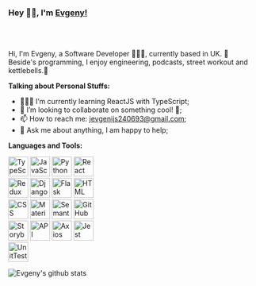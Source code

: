 ### Hey 👋🏽, I'm [Evgeny!](https://www.linkedin.com/in/evgeny-ivanov-22229414b/) 
<br/>
<br/>

Hi, I'm Evgeny, a Software Developer 👨🏽‍💻, currently based in UK. 🚀
<br/>
Beside's programming, I enjoy engineering, podcasts, street workout and kettlebells.💪
  
**Talking about Personal Stuffs:**

- 👨🏽‍💻 I’m currently learning ReactJS with TypeScript; 
- 👯 I’m looking to collaborate on something cool! 🤝;
- 📫 How to reach me: jevgenijs240693@gmail.com;
- 💬 Ask me about anything, I am happy to help;


**Languages and Tools:**  

<div align="left">
<img height="40" alt="TypeScript" src="https://img.shields.io/badge/-typescript-282C34?style=for-the-badge&amp;logo=typescript"/>
<img height="40" alt="JavaScript" src="https://img.shields.io/badge/-javascript-282C34?style=for-the-badge&amp;logo=javascript"/>
<img height="40" alt="Python" src="https://img.shields.io/badge/-python-282C34?style=for-the-badge&amp;logo=python"/>
<img height="40" alt="React" src="https://img.shields.io/badge/-react-282C34?style=for-the-badge&amp;logo=react"/>
  <br/>
<img height="40" alt="Redux" src="https://img.shields.io/badge/-redux-282C34?style=for-the-badge&amp;logo=redux&amp;logoColor=6F3FB3"/>
<img height="40" alt="Django" src="https://img.shields.io/badge/-django-282C34?style=for-the-badge&amp;logo=django&amp;logoColor=6F3FB3"/>
<img height="40" alt="Flask" src="https://img.shields.io/badge/-flask-282C34?style=for-the-badge&amp;logo=flask&amp;logoColor=6F3FB3"/> 
<img height="40" alt="HTML" src="https://img.shields.io/badge/-html5-282C34?style=for-the-badge&amp;logo=html5"/>
  <br/>
<img height="40" alt="CSS" src="https://img.shields.io/badge/-css3-282C34?style=for-the-badge&amp;logo=css3&amp;logoColor=3296D0"/>
<img height="40" alt="MaterialUI" src="https://img.shields.io/badge/-material_ui-282C34?style=for-the-badge&amp;logo"/>
<img height="40" alt="SemanticUI" src="https://img.shields.io/badge/-semantic_ui-282C34?style=for-the-badge&amp;logo"/>
<img height="40" alt="GitHub" src="https://img.shields.io/badge/-github-282C34?style=for-the-badge&amp;logo=github"/>
  <br/>
<img height="40" alt="Storybook" src="https://img.shields.io/badge/-Storybook-282C34?style=for-the-badge&amp;logo=Storybook"/>
<img height="40" alt="API" src="https://img.shields.io/badge/-rest_api-282C34?style=for-the-badge&amp;logo"/>
<img height="40" alt="Axios" src="https://img.shields.io/badge/-axios-282C34?style=for-the-badge&amp;logo"/>
<img height="40" alt="Jest" src="https://img.shields.io/badge/-jest-282C34?style=for-the-badge&amp;logo=jest"/>
  <br/>
<img height="40" alt="UnitTest" src="https://img.shields.io/badge/-unit_tests-282C34?style=for-the-badge&amp;logo"/>
 </div>



![Evgeny's github stats](https://github-readme-stats.vercel.app/api?username=JevIv&theme=dark&show_icons=true)
